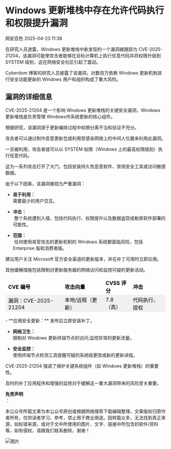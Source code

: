 #  Windows 更新堆栈中存在允许代码执行和权限提升漏洞   
 网安百色   2025-04-23 11:38  
  
在研究人员透露，Windows 更新堆栈中新发现的一个漏洞被跟踪为 CVE-2025-21204，该漏洞可能使攻击者能够在目标计算机上执行任意代码并将权限升级到 SYSTEM 级别，这在网络安全社区引起了震动。  
  
Cyberdom 博客的研究人员披露了该漏洞，对数百万依赖 Windows 更新机制进行安全功能更新的 Windows 用户和组织构成了重大风险。  
## 漏洞的详细信息  
  
CVE-2025-21204 是一个影响 Windows 更新堆栈的关键安全漏洞，Windows 更新堆栈是负责管理 Windows作系统更新的核心组件。  
  
根据研究，该漏洞源于更新编排过程中权限分离不当和验证不充分。  
  
攻击者可以通过制作恶意更新包或利用受感染网络上的中间人位置来利用此漏洞。  
  
一旦被利用，攻击者就可以以 SYSTEM 权限（Windows 上的最高权限级别）执行任意代码。  
  
这为一系列攻击打开了大门，包括安装持久性恶意软件、禁用安全工具或访问敏感数据。  
  
由于以下因素，该漏洞被视为严重漏洞：  
- **易于利用：**  
需要最少的用户交互。  
  
- **冲击：**  
 整个系统遭到入侵，包括代码执行、权限提升以及数据盗窃或勒索软件部署的可能性。  
  
- **范围：**  
 任何使用易受攻击的更新机制的 Windows 系统都面临风险，包括 Enterprise 版和消费者版。  
  
建议用户关注 Microsoft 官方安全渠道的更新版本，并在补丁可用时立即应用。  
  
其他缓解措施包括限制对更新服务器的网络访问和监控可疑的更新活动。  
  
<table><thead><tr style="box-sizing: border-box;"><td style="box-sizing: border-box;padding: 2px 8px;border: 1px solid rgba(0, 0, 0, 0);word-break: break-word;"><strong msttexthash="7326319" msthash="179" style="box-sizing: border-box;font-weight: bold;"><span leaf=""><span textstyle="" style="color: rgb(0, 0, 0);">CVE 编号</span></span></strong></td><td style="box-sizing: border-box;padding: 2px 8px;border: 1px solid rgba(0, 0, 0, 0);word-break: break-word;"><strong msttexthash="11911380" msthash="180" style="box-sizing: border-box;font-weight: bold;"><span leaf=""><span textstyle="" style="color: rgb(0, 0, 0);">攻击向量</span></span></strong></td><td style="box-sizing: border-box;padding: 2px 8px;border: 1px solid rgba(0, 0, 0, 0);word-break: break-word;"><strong msttexthash="8427770" msthash="181" style="box-sizing: border-box;font-weight: bold;"><span leaf=""><span textstyle="" style="color: rgb(0, 0, 0);">CVSS 评分</span></span></strong></td><td style="box-sizing: border-box;padding: 2px 8px;border: 1px solid rgba(0, 0, 0, 0);word-break: break-word;"><strong msttexthash="4085822" msthash="182" style="box-sizing: border-box;font-weight: bold;"><span leaf=""><span textstyle="" style="color: rgb(0, 0, 0);">冲击</span></span></strong></td></tr></thead><tbody><tr style="box-sizing: border-box;background-color: rgb(240, 240, 240);"><td style="box-sizing: border-box;padding: 2px 8px;border: 1px solid rgba(0, 0, 0, 0);word-break: break-word;"><section><span leaf=""><span textstyle="" style="color: rgb(0, 0, 0);">漏洞：CVE-2025-21204</span></span></section></td><td style="box-sizing: border-box;padding: 2px 8px;border: 1px solid rgba(0, 0, 0, 0);word-break: break-word;"><section><span leaf=""><span textstyle="" style="color: rgb(0, 0, 0);">本地/远程（更新）</span></span></section></td><td style="box-sizing: border-box;padding: 2px 8px;border: 1px solid rgba(0, 0, 0, 0);word-break: break-word;"><section><span leaf=""><span textstyle="" style="color: rgb(0, 0, 0);">7.8 （高）</span></span></section></td><td style="box-sizing: border-box;padding: 2px 8px;border: 1px solid rgba(0, 0, 0, 0);word-break: break-word;"><section><span leaf=""><span textstyle="" style="color: rgb(0, 0, 0);">代码执行、提权</span></span></section></td></tr></tbody></table>- **应用安全更新：**  
发布后立即安装补丁。  
  
- **网络卫生：**  
限制对 Windows 更新终端节点的访问;监控异常的更新流量。  
  
- **安全监控：**  
使用终端节点检测工具提醒可疑的系统级更改或新的更新进程。  
  
CVE-2025-21204 强调了保护关键系统组件（如 Windows 更新堆栈）的重要性。  
  
及时的补丁应用程序和增强的监控对于缓解这一重大漏洞带来的风险至关重要。  
  
**免责声明**  
：  
  
本公众号所载文章为本公众号原创或根据网络搜索下载编辑整理，文章版权归原作者所有，仅供读者学习、参考，禁止用于商业用途。因转载众多，无法找到真正来源，如标错来源，或对于文中所使用的图片、文字、链接中所包含的软件/资料等，如有侵权，请跟我们联系删除，谢谢！  
  
![图片](https://mmbiz.qpic.cn/mmbiz_jpg/1QIbxKfhZo5lNbibXUkeIxDGJmD2Md5vKicbNtIkdNvibicL87FjAOqGicuxcgBuRjjolLcGDOnfhMdykXibWuH6DV1g/640?wx_fmt=other&from=appmsg&wxfrom=5&wx_lazy=1&wx_co=1&tp=webp "")  
  
  
